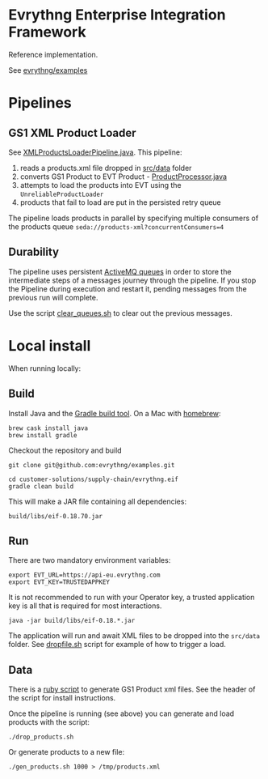 # Evrythng Enterprise Integration Framework

Reference implementation.

See [evrythng/examples](https://github.com/evrythng/examples/tree/master/customer-solutions/supply-chain)

# Pipelines

## GS1 XML Product Loader

See [XMLProductsLoaderPipeline.java](src/main/java/com/evrythng/demo/supplychain/XMLProductsLoaderPipeline.java). This pipeline:

1. reads a products.xml file dropped in [src/data](src/data) folder
2. converts GS1 Product to EVT Product - [ProductProcessor.java](src/main/java/com/evrythng/demo/supplychain/products/ProductProcessor.java)
3. attempts to load the products into EVT using the `UnreliableProductLoader`
4. products that fail to load are put in the persisted retry queue

The pipeline loads products in parallel by specifying multiple consumers of the products queue `seda://products-xml?concurrentConsumers=4`

## Durability

The pipeline uses persistent [ActiveMQ queues](http://activemq.apache.org/) in order to store the intermediate steps of a messages journey through the pipeline. If you stop the Pipeline during execution and restart it, pending messages from the previous run will complete.

Use the script [clear_queues.sh](clear_queues.sh) to clear out the previous messages.

# Local install

When running locally:

## Build

Install Java and the [Gradle build tool](https://gradle.org/). On a Mac with [homebrew](https://brew.sh/):

    brew cask install java
    brew install gradle

Checkout the repository and build

    git clone git@github.com:evrythng/examples.git

    cd customer-solutions/supply-chain/evrythng.eif
    gradle clean build

This will make a JAR file containing all dependencies:

    build/libs/eif-0.18.70.jar

## Run

There are two mandatory environment variables:

    export EVT_URL=https://api-eu.evrythng.com
    export EVT_KEY=TRUSTEDAPPKEY

It is not recommended to run with your Operator key, a trusted application key is all that is required for most interactions.

    java -jar build/libs/eif-0.18.*.jar

The application will run and await XML files to be dropped into the `src/data` folder. See [dropfile.sh](dropfile.sh) script for example of how to trigger a load.

## Data

There is a [ruby script](src/main/ruby/gen_products.rb) to generate GS1 Product xml files. See the header of the script for install instructions.

Once the pipeline is running (see above) you can generate and load products with the script:

    ./drop_products.sh

Or generate products to a new file:

    ./gen_products.sh 1000 > /tmp/products.xml


